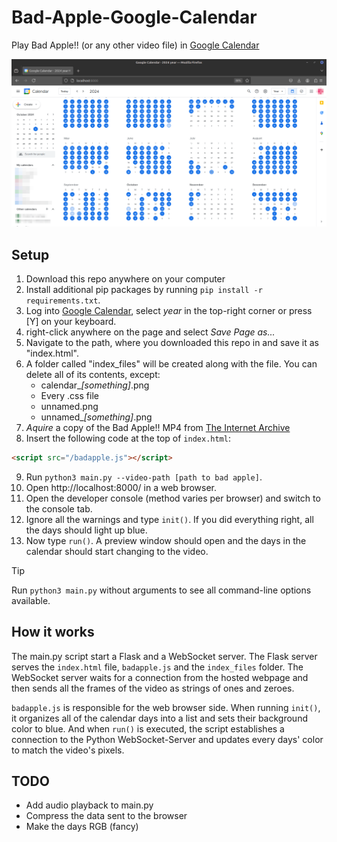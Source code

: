 # Bad-Apple-Google-Calendar

Play Bad Apple!! (or any other video file) in [Google Calendar](https://calendar.google.com/)

![Bad Apple in the Google Calendar](docs/badapple.png)

## Setup

1. Download this repo anywhere on your computer
2. Install additional pip packages by running `pip install -r requirements.txt`.
3. Log into [Google Calendar](https://calendar.google.com/), select *year* in the top-right corner or press [Y] on your keyboard.
4. right-click anywhere on the page and select *Save Page as...*
5. Navigate to the path, where you downloaded this repo in and save it as "index.html".
6. A folder called "index_files" will be created along with the file. You can delete all of its contents, except:
    - calendar_*[something]*.png
    - Every .css file
    - unnamed.png
    - unnamed_*[something]*.png
7. *Aquire* a copy of the Bad Apple!! MP4 from [The Internet Archive](https://archive.org/details/TouhouBadApple)
8. Insert the following code at the top of `index.html`:
```html
<script src="/badapple.js"></script>
```
9. Run `python3 main.py --video-path [path to bad apple]`.
10. Open http://localhost:8000/ in a web browser.
11. Open the developer console (method varies per browser) and switch to the console tab.
12. Ignore all the warnings and type `init()`. If you did everything right, all the days should light up blue.
13. Now type `run()`. A preview window should open and the days in the calendar should start changing to the video.

> [!TIP]
> Run `python3 main.py` without arguments to see all command-line options available.

## How it works

The main.py script start a Flask and a WebSocket server. The Flask server serves the `index.html` file, `badapple.js` and the `index_files` folder.
The WebSocket server waits for a connection from the hosted webpage and then sends all the frames of the video as strings of ones and zeroes.

`badapple.js` is responsible for the web browser side.
When running `init()`, it organizes all of the calendar days into a list and sets their background color to blue.
And when `run()` is executed, the script establishes a connection to the Python WebSocket-Server and updates every days' color to match the video's pixels.

## TODO
- Add audio playback to main.py
- Compress the data sent to the browser
- Make the days RGB (fancy)
